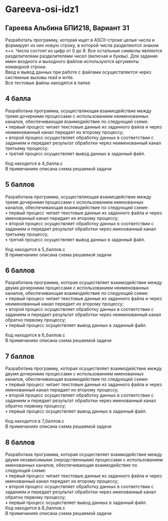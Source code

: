 # Gareeva-osi-idz1

## Гареева Альбина БПИ218, Вариант 31
Разработать программу, которая ищет в ASCII-строке целые числа и формирует из них новую строку, в которой числа разделяются знаком «+». 
Числа состоят из цифр от 0 до 9. Все остальные символы являются разделителями разделителями чисел (включая и буквы).
Для задания имен входного и выходного файлов используются аргументы командной строки.  
Ввод и вывод данных при работе с файлами осуществляется через системные вызовы read и write.  
Все тестовые файлы находятся в папке


## 4 балла
Разработана программа, осуществляющая взаимодействие между тремя дочерними процессами с использованием неименованных каналов, обеспечивающая взаимодействие по следующей схеме:  
• первый процесс читает текстовые данные из заданного файла и через неименованный канал передает их второму процессу;  
• второй процесс осуществляет обработку данных в соответствии с заданием и передает результат обработки через неименованный канал третьему процессу;  
• третий процесс осуществляет вывод данных в заданный файл.  

Код находится в 4_балла.c  
В примечаниях описана схема решаемой задачи

## 5 баллов
Разработана программа, осуществляющая взаимодействие между тремя дочерними процессами с использованием именованных каналов, обеспечивающая взаимодействие по следующей схеме:  
• первый процесс читает текстовые данные из заданного файла и через именованный канал передает их второму процессу;  
• второй процесс осуществляет обработку данных в соответствии с заданием и передает результат обработки через именованный канал третьему процессу;  
• третий процесс осуществляет вывод данных в заданный файл.  

Код находится в 5_баллов.c  
В примечаниях описана схема решаемой задачи

## 6 баллов
Разработана программа, которая осуществляет взаимодействие между двумя дочерними процессами с использованием неименованных каналов, обеспечивающая взаимодействие по следующей схеме:  
• первый процесс читает текстовые данные из заданного файла и через неименованный канал передает их второму процессу;  
• второй процесс осуществляет обработку данных в соответствии с заданием и передает результат обработки через неименованный канал обратно первому процессу;  
• первый процесс осуществляет вывод данных в заданный файл.  

Код находится в 6_баллов.c  
В примечаниях описана схема решаемой задачи

## 7 баллов
Разработана программу, которая осуществляет взаимодействие между двумя дочерними процессами с использованием именованных каналов, обеспечивающая взаимодействие по следующей схеме:  
• первый процесс читает текстовые данные из заданного файла и через именованный канал передает их второму процессу;  
• второй процесс осуществляет обработку данных в соответствии с заданием и передает результат обработки через именованный канал обратно первому процессу;  
• первый процесс осуществляет вывод данных в заданный файл.  

Код находится в 7_баллов.c  
В примечаниях описана схема решаемой задачи

## 8 баллов
Разработана программа, которая осуществляет взаимодействие между двумя независимыми (неродственными) процессами с использованием именованных каналов, обеспечивающая взаимодействие по следующей схеме:  
• первый процесс читает текстовые данные из заданного файла и через именованный канал передает их второму процессу;  
• второй процесс осуществляет обработку данных в соответствии с заданием и передает результат обработки через именованный канал обратно первому процессу;  
• первый процесс осуществляет вывод данных в заданный файл.  
Код находится в 8_баллов.c  
В примечаниях описана схема решаемой задачи
